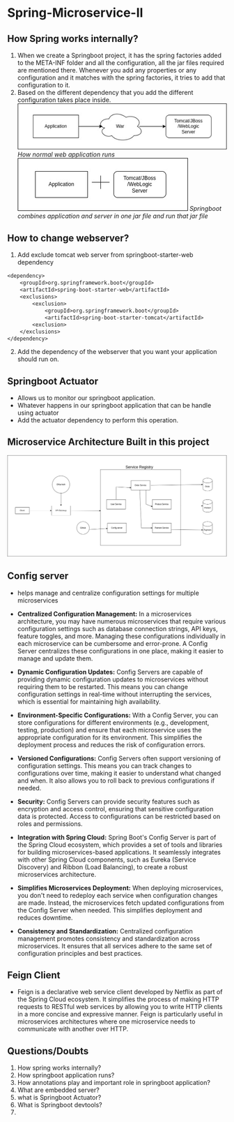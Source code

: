 # Spring-Microservice-II

## How Spring works internally?
1. When we create a Springboot project, it has the spring factories added to the META-INF folder and all the configuration, all the jar files required are mentioned there. Whenever you add any properties or any configuration and it matches with the spring factories, it tries to add that configuration to it.
2. Based on the different dependency that you add the different configuration takes place inside.
![How normal web application runs](./images/springboot.jpg)
*How normal web application runs*
![](./images/springboot1.jpg)
*Springboot combines application and server in one jar file and run that jar file*

## How to change webserver?
1. Add exclude tomcat web server from springboot-starter-web dependency
```
<dependency>
    <groupId>org.springframework.boot</groupId>
    <artifactId>spring-boot-starter-web</artifactId>
    <exclusions>
        <exclusion>
            <groupId>org.springframework.boot</groupId>
            <artifactId>spring-boot-starter-tomcat</artifactId>
        <exclusion>
    </exclusions>
</dependency>
```
2. Add the dependency of the webserver that you want your application should run on.

## Springboot Actuator
- Allows us to monitor our springboot application.
- Whatever happens in our springboot application that can be handle using actuator
- Add the actuator dependency to perform this operation.

## Microservice Architecture Built in this project
![](./images/Architecture.jpg)

## Config server
- helps manage and centralize configuration settings for multiple microservices
- **Centralized Configuration Management:** In a microservices architecture, you may have numerous microservices that require various configuration settings such as database connection strings, API keys, feature toggles, and more. Managing these configurations individually in each microservice can be cumbersome and error-prone. A Config Server centralizes these configurations in one place, making it easier to manage and update them.

- **Dynamic Configuration Updates:** Config Servers are capable of providing dynamic configuration updates to microservices without requiring them to be restarted. This means you can change configuration settings in real-time without interrupting the services, which is essential for maintaining high availability.

- **Environment-Specific Configurations:** With a Config Server, you can store configurations for different environments (e.g., development, testing, production) and ensure that each microservice uses the appropriate configuration for its environment. This simplifies the deployment process and reduces the risk of configuration errors.

- **Versioned Configurations:** Config Servers often support versioning of configuration settings. This means you can track changes to configurations over time, making it easier to understand what changed and when. It also allows you to roll back to previous configurations if needed.

- **Security:** Config Servers can provide security features such as encryption and access control, ensuring that sensitive configuration data is protected. Access to configurations can be restricted based on roles and permissions.

- **Integration with Spring Cloud:** Spring Boot's Config Server is part of the Spring Cloud ecosystem, which provides a set of tools and libraries for building microservices-based applications. It seamlessly integrates with other Spring Cloud components, such as Eureka (Service Discovery) and Ribbon (Load Balancing), to create a robust microservices architecture.

- **Simplifies Microservices Deployment:** When deploying microservices, you don't need to redeploy each service when configuration changes are made. Instead, the microservices fetch updated configurations from the Config Server when needed. This simplifies deployment and reduces downtime.

- **Consistency and Standardization:** Centralized configuration management promotes consistency and standardization across microservices. It ensures that all services adhere to the same set of configuration principles and best practices.

## Feign Client
- Feign is a declarative web service client developed by Netflix as part of the Spring Cloud ecosystem. It simplifies the process of making HTTP requests to RESTful web services by allowing you to write HTTP clients in a more concise and expressive manner. Feign is particularly useful in microservices architectures where one microservice needs to communicate with another over HTTP.

## Questions/Doubts
1. How spring works internally?
2. How springboot application runs?
3. How annotations play and important role in springboot application?
4. What are embedded server?
5. what is Springboot Actuator?
6. What is Springboot devtools?
7. 
